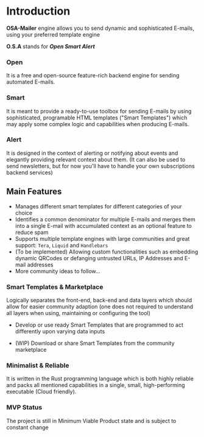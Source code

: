 # Introduction

**OSA-Mailer** engine allows you to send dynamic and sophisticated E-mails, using your preferred template engine 

**O.S.A** stands for **_Open Smart Alert_**

### Open

It is a free and open-source feature-rich backend engine for sending automated E-mails.

### Smart

It is meant to provide a ready-to-use toolbox for sending E-mails by using sophisticated, programable HTML templates ("Smart Templates") which may apply some complex logic and capabilities when producing E-mails.

### Alert

It is designed in the context of alerting or notifying about events and elegantly providing relevant context about them. 
(It can also be used to send newsletters, but for now you'll have to handle your own subscriptions backend services)

## Main Features

- Manages different smart templates for different categories of your choice
- Identifies a common denominator for multiple E-mails and merges them into a single E-mail with accumulated context as an optional feature to reduce spam
- Supports multiple template engines with large communities and great support: `Tera`, `Liquid` and `Handlebars`
- (To be implemented) Allowing custom functionalities such as embedding dynamic QRCodes or defanging untrusted URLs, IP Addresses and E-mail addresses
- More community ideas to follow...

### Smart Templates & Marketplace  

Logically separates the front-end, back-end and data layers which should allow for easier community adaption (one does not required to understand all layers when using, maintaining or configuring the tool) 

- Develop or use ready Smart Templates that are programmed to act differently upon varying data inputs

- (WIP) Download or share Smart Templates from the community marketplace

### Minimalist & Reliable 

It is written in the Rust programming language which is both highly reliable and packs all mentioned capabilities in a single, small, high-performing executable (Cloud friendly).

### MVP Status

The project is still in Minimum Viable Product state and is subject to constant change

